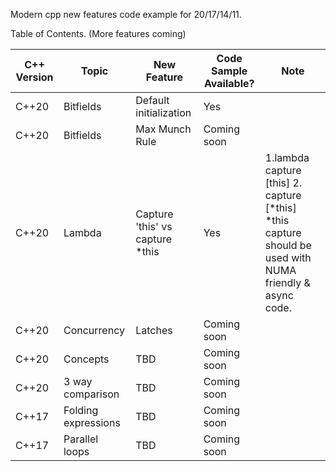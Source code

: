 Modern cpp new features code example for 20/17/14/11.

Table of Contents. (More features coming)

| C++ Version  | Topic | New Feature  | Code Sample Available? | Note |
| ------------- | ------------- | ------------- | ------------- | ------------- |
| C++20 | Bitfields | Default initialization | Yes |  |
| C++20 | Bitfields | Max Munch Rule | Coming soon |  |
| C++20 | Lambda | Capture 'this' vs capture \*this | Yes | 1.lambda capture [this] 2. capture [\*this] \*this capture should be used with NUMA friendly & async code. |
| C++20 | Concurrency | Latches | Coming soon |  |
| C++20 | Concepts | TBD | Coming soon |  |
| C++20 | 3 way comparison | TBD | Coming soon |  |
| C++17 | Folding expressions  | TBD | Coming soon |  |
| C++17 | Parallel loops | TBD | Coming soon |  |
